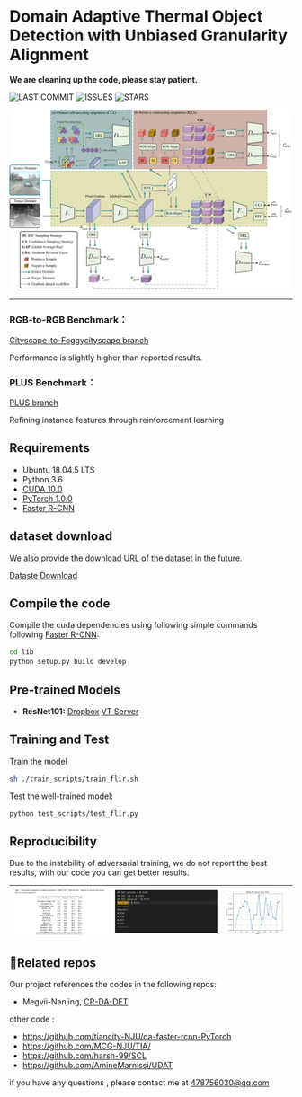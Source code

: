 # Domain Adaptive Thermal Object Detection with Unbiased Granularity Alignment

**We are cleaning up the code, please stay patient.**

![LAST COMMIT](https://img.shields.io/github/last-commit/zyfone/UEA) 
![ISSUES](https://img.shields.io/github/issues/zyfone/UEA)
![STARS](https://img.shields.io/github/stars/zyfone/UEA)


<div align=center>
  <img src="github_pic/framework.jpg" alt="Framework" width="650"/>
</div>


---
### RGB-to-RGB Benchmark：

[Cityscape-to-Foggycityscape branch](https://github.com/zyfone/UGA/tree/visible-to-visible) 

Performance is slightly higher than reported results.

### PLUS Benchmark：

[PLUS branch](https://github.com/zyfone/UGA/tree/reinforcement-learning) 

Refining instance features through reinforcement learning

## Requirements
* Ubuntu 18.04.5 LTS
* Python 3.6
* [CUDA 10.0](https://developer.nvidia.com/cuda-toolkit)
* [PyTorch 1.0.0](https://pytorch.org)
* [Faster R-CNN](https://github.com/jwyang/faster-rcnn.pytorch/tree/pytorch-1.0)


## dataset download

We also provide the download URL of the dataset in the future.

[Dataste Download](https://github.com/AmineMarnissi/UDAT)




## Compile the code

Compile the cuda dependencies using following simple commands following [Faster R-CNN](https://github.com/jwyang/faster-rcnn.pytorch/tree/pytorch-1.0):
```bash
cd lib
python setup.py build develop
```

## Pre-trained Models


* **ResNet101:** [Dropbox](https://www.dropbox.com/s/iev3tkbz5wyyuz9/resnet101_caffe.pth?dl=0)  [VT Server](https://filebox.ece.vt.edu/~jw2yang/faster-rcnn/pretrained-base-models/resnet101_caffe.pth)

## Training and Test

Train the model

```bash
sh ./train_scripts/train_flir.sh
```

Test the well-trained model:
```bash
python test_scripts/test_flir.py
```



## Reproducibility
Due to the instability of adversarial training, we do not report the best results, with our code you can get better results.

| ![Image 1](github_pic/report.png) | ![Image 2](github_pic/experiment.png) |![Image 3](github_pic/mAP-filr.jpg)|
|:-----------------------------------------:|:-----------------------------------------:|:-----------------------------------------:|



## :pencil:Related repos
Our project references the codes in the following repos:

* Megvii-Nanjing, [CR-DA-DET](https://github.com/Megvii-Nanjing/CR-DA-DET)


other code :
* https://github.com/tiancity-NJU/da-faster-rcnn-PyTorch
* https://github.com/MCG-NJU/TIA/
* https://github.com/harsh-99/SCL
* https://github.com/AmineMarnissi/UDAT



if you have any questions , please contact me at 478756030@qq.com
